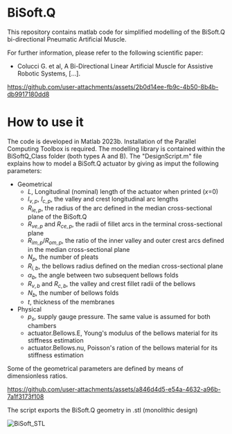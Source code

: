 # BiSoft.Q
This repository contains matlab code for simplified modelling of the BiSoft.Q bi-directional Pneumatic Artificial Muscle.

For further information, please refer to the following scientific paper:

- Colucci G. et al, A Bi-Directional Linear Artificial Muscle for Assistive Robotic Systems, [...].


https://github.com/user-attachments/assets/2b0d14ee-fb9c-4b50-8b4b-db9917180dd8

# How to use it

The code is developed in Matlab 2023b. Installation of the Parallel Computing Toolbox is required. The modelling library is contained within the BiSoftQ_Class folder (both types A and B). The "DesignScript.m" file explains how to model a BiSoft.Q actuator by giving as imput the following parameters:
- Geometrical
  - $L$, Longitudinal (nominal) length of the actuator when printed ($x=$0)
  - $l_{v,p}$, $l_{c,p}$, the valley and crest longitudinal arc lengths
  - $R_{ie,p}$, the radius of the arc defined in the median cross-sectional plane of the BiSoft.Q
  - $R_{ve,p}$ and $R_{ce,p}$, the radii of fillet arcs in the terminal cross-sectional plane
  - $R_{im,p}/R_{om,p}$, the ratio of the inner valley and outer crest arcs defined in the median cross-sectional plane
  - $N_{p}$, the number of pleats
  - $R_{i,b}$, the bellows radius defined on the median cross-sectional plane 
  - $\alpha_{b}$, the angle between two subsequent bellows folds
  - $R_{v,b}$ and $R_{c,b}$, the valley and crest fillet radii of the bellows  
  - $N_b$, the number of bellows folds
  - $t$, thickness of the membranes
- Physical
  - $p_{s}$, supply gauge pressure. The same value is assumed for both chambers
  - actuator.Bellows.E, Young's modulus of the bellows material for its stiffness estimation
  - actuator.Bellows.nu, Poisson's ration of the bellows material for its stiffness estimation

Some of the geometrical parameters are defined by means of dimensionless ratios.

https://github.com/user-attachments/assets/a846d4d5-e54a-4632-a96b-7a1f3173f108

The script exports the BiSoft.Q geometry in .stl (monolithic design)

![BiSoft_STL](https://github.com/user-attachments/assets/8a9003da-711a-40fa-a122-c52bf30f8701)



